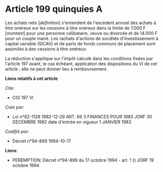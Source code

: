 # Article 199 quinquies A

Les achats nets [*définition*] s'entendent de l'excédent annuel des achats à titre onéreux sur les cessions à titre onéreux
dans la limite de 7.000 F [*montant*] pour une personne célibataire, veuve ou divorcée et de 14.000 F pour un couple marié.
Les rachats d'actions de sociétés d'investissement à capital variable (SICAV) et de parts de fonds communs de placement sont
assimilés à des cessions à titre onéreux.

La réduction s'applique sur l'impôt calculé dans les conditions fixées par l'article 197 avant, le cas échéant, application
des dispositions du VI de cet article ; elle ne peut donner lieu à remboursement.

**Liens relatifs à cet article**

_Cite_:

  - CGI 197 VI

_Créé par_:

  - Loi n°82-1126 1982-12-29 ART. 66 3 FINANCES POUR 1983 JORF 30 DECEMBRE 1982 date d'entrée en vigueur 1 JANVIER 1983

_Codifié par_:

  - Décret n°94-899 1994-10-17

**Liens**:

  - PEREMPTION: Décret n°94-899 du 17 octobre 1994 - art. 1 () JORF 19 octobre 1994
